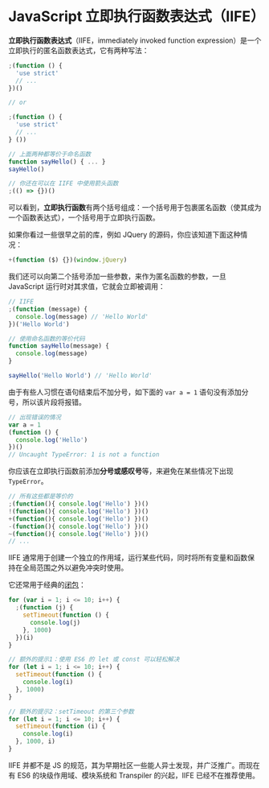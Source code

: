 # JavaScript 立即执行函数表达式（IIFE）

**立即执行函数表达式**（IIFE，immediately invoked function expression）是一个立即执行的匿名函数表达式，它有两种写法：

```js
;(function () {
  'use strict'
  // ...
})()

// or

;(function () {
  'use strict'
  // ...
} ())

// 上面两种都等价于命名函数
function sayHello() { ... }
sayHello()

// 你还在可以在 IIFE 中使用箭头函数
;(() => {})()
```

可以看到，**立即执行函数**有两个括号组成：一个括号用于包裹匿名函数（使其成为一个函数表达式），一个括号用于立即执行函数。

如果你看过一些很早之前的库，例如 JQuery 的源码，你应该知道下面这种情况：

```js
+(function ($) {})(window.jQuery)
```

我们还可以向第二个括号添加一些参数，来作为匿名函数的参数，一旦 JavaScript 运行时对其求值，它就会立即被调用：

```js
// IIFE
;(function (message) {
  console.log(message) // 'Hello World'
})('Hello World')

// 使用命名函数的等价代码
function sayHello(message) {
  console.log(message)
}

sayHello('Hello World') // 'Hello World'
```

由于有些人习惯在语句结束后不加分号，如下面的 `var a = 1` 语句没有添加分号，所以该片段将报错。

```js
// 出现错误的情况
var a = 1
(function () {
  console.log('Hello')
})()
// Uncaught TypeError: 1 is not a function
```

你应该在立即执行函数前添加**分号或感叹号**等，来避免在某些情况下出现 `TypeError`。

```js
// 所有这些都是等价的
;(function(){ console.log('Hello') })()
!(function(){ console.log('Hello') })()
+(function(){ console.log('Hello') })()
-(function(){ console.log('Hello') })()
~(function(){ console.log('Hello') })()
// ...
```

IIFE 通常用于创建一个独立的作用域，运行某些代码，同时将所有变量和函数保持在全局范围之外以避免冲突时使用。

它还常用于经典的[闭包](https://www.jianshu.com/p/ac3f32ca73bc)：

```js
for (var i = 1; i <= 10; i++) {
  ;(function (j) {
    setTimeout(function () {
      console.log(j)
    }, 1000)
  })(i)
}

// 额外的提示1：使用 ES6 的 let 或 const 可以轻松解决
for (let i = 1; i <= 10; i++) {
  setTimeout(function () {
    console.log(i)
  }, 1000)
}

// 额外的提示2：setTimeout 的第三个参数
for (let i = 1; i <= 10; i++) {
  setTimeout(function (i) {
    console.log(i)
  }, 1000, i)
}
```

IIFE 并都不是 JS 的规范，其为早期社区一些能人异士发现，并广泛推广。而现在有 ES6 的块级作用域、模块系统和 Transpiler 的兴起，IIFE 已经不在推荐使用。
